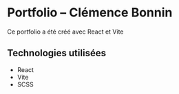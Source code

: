 # Portfolio – Clémence Bonnin

Ce portfolio a été créé avec React et Vite

## Technologies utilisées

- React
- Vite
- SCSS